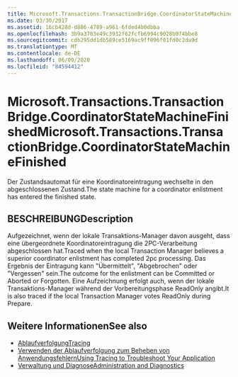 ```yaml
---
title: Microsoft.Transactions.TransactionBridge.CoordinatorStateMachineFinished
ms.date: 03/30/2017
ms.assetid: 16cb428d-d886-4789-a961-6fded4b0dbba
ms.openlocfilehash: 3b9a3703e49c3932f62fcfb6994c9028b074bbe8
ms.sourcegitcommit: cdb295dd1db589ce5169ac9ff096f01fd0c2da9d
ms.translationtype: MT
ms.contentlocale: de-DE
ms.lasthandoff: 06/09/2020
ms.locfileid: "84594412"
---
```

# <a name="microsofttransactionstransactionbridgecoordinatorstatemachinefinished"></a><span data-ttu-id="c73fa-102">Microsoft.Transactions.TransactionBridge.CoordinatorStateMachineFinished</span><span class="sxs-lookup"><span data-stu-id="c73fa-102">Microsoft.Transactions.TransactionBridge.CoordinatorStateMachineFinished</span></span>
<span data-ttu-id="c73fa-103">Der Zustandsautomat für eine Koordinatoreintragung wechselte in den abgeschlossenen Zustand.</span><span class="sxs-lookup"><span data-stu-id="c73fa-103">The state machine for a coordinator enlistment has entered the finished state.</span></span>  
  
## <a name="description"></a><span data-ttu-id="c73fa-104">BESCHREIBUNG</span><span class="sxs-lookup"><span data-stu-id="c73fa-104">Description</span></span>  
 <span data-ttu-id="c73fa-105">Aufgezeichnet, wenn der lokale Transaktions-Manager davon ausgeht, dass eine übergeordnete Koordinatoreintragung die 2PC-Verarbeitung abgeschlossen hat.</span><span class="sxs-lookup"><span data-stu-id="c73fa-105">Traced when the local Transaction Manager believes a superior coordinator enlistment has completed 2pc processing.</span></span> <span data-ttu-id="c73fa-106">Das Ergebnis der Eintragung kann "Übermittelt", "Abgebrochen" oder "Vergessen" sein.</span><span class="sxs-lookup"><span data-stu-id="c73fa-106">The outcome for the enlistment can be Committed or Aborted or Forgotten.</span></span> <span data-ttu-id="c73fa-107">Eine Aufzeichnung erfolgt auch, wenn der lokale Transaktions-Manager während der Vorbereitungsphase ReadOnly angibt.</span><span class="sxs-lookup"><span data-stu-id="c73fa-107">It is also traced if the local Transaction Manager votes ReadOnly during Prepare.</span></span>  
  
## <a name="see-also"></a><span data-ttu-id="c73fa-108">Weitere Informationen</span><span class="sxs-lookup"><span data-stu-id="c73fa-108">See also</span></span>

- [<span data-ttu-id="c73fa-109">Ablaufverfolgung</span><span class="sxs-lookup"><span data-stu-id="c73fa-109">Tracing</span></span>](index.md)
- [<span data-ttu-id="c73fa-110">Verwenden der Ablaufverfolgung zum Beheben von Anwendungsfehlern</span><span class="sxs-lookup"><span data-stu-id="c73fa-110">Using Tracing to Troubleshoot Your Application</span></span>](using-tracing-to-troubleshoot-your-application.md)
- [<span data-ttu-id="c73fa-111">Verwaltung und Diagnose</span><span class="sxs-lookup"><span data-stu-id="c73fa-111">Administration and Diagnostics</span></span>](../index.md)
